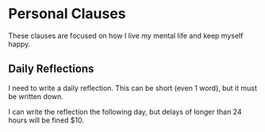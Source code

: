 # Personal Clauses

These clauses are focused on how I live my mental life and keep myself happy.

## Daily Reflections

I need to write a daily reflection. This can be short (even 1 word), but it must be written down.

I can write the reflection the following day, but delays of longer than 24 hours will be fined $10.
